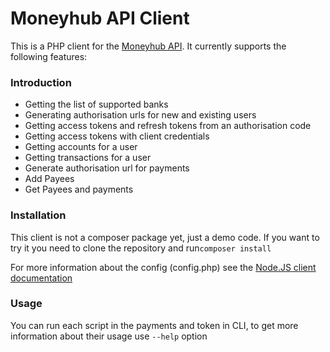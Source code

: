 # Moneyhub API Client

This is a PHP client for the [Moneyhub API](https://moneyhub.github.io/api-docs). It currently supports the following features:

### Introduction

- Getting the list of supported banks
- Generating authorisation urls for new and existing users
- Getting access tokens and refresh tokens from an authorisation code
- Getting access tokens with client credentials
- Getting accounts for a user
- Getting transactions for a user
- Generate authorisation url for payments
- Add Payees
- Get Payees and payments

### Installation
This client is not a composer package yet, just a demo code. If you want to try it you need to clone the repository
and run`composer install`

For more information about the config (config.php) see the [Node.JS client documentation](https://github.com/moneyhub/moneyhub-api-client)

### Usage
You can run each script in the payments and token in CLI, to get more information about their usage
use `--help` option 